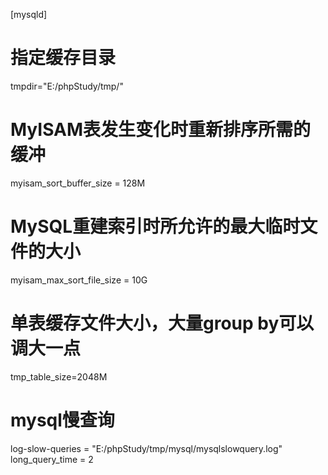 [mysqld]
# 指定缓存目录
tmpdir="E:/phpStudy/tmp/"
# MyISAM表发生变化时重新排序所需的缓冲
myisam_sort_buffer_size = 128M
# MySQL重建索引时所允许的最大临时文件的大小
myisam_max_sort_file_size = 10G
# 单表缓存文件大小，大量group by可以调大一点
tmp_table_size=2048M
# mysql慢查询
log-slow-queries = "E:/phpStudy/tmp/mysql/mysqlslowquery.log"
long_query_time = 2

